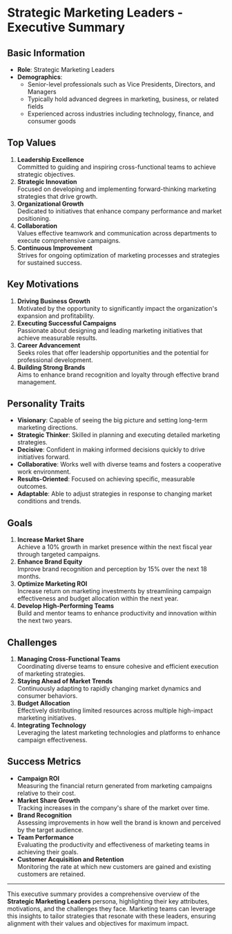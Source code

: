# Strategic Marketing Leaders - Executive Summary

## Basic Information
- **Role**: Strategic Marketing Leaders
- **Demographics**: 
  - Senior-level professionals such as Vice Presidents, Directors, and Managers
  - Typically hold advanced degrees in marketing, business, or related fields
  - Experienced across industries including technology, finance, and consumer goods

## Top Values
1. **Leadership Excellence**  
   Committed to guiding and inspiring cross-functional teams to achieve strategic objectives.
2. **Strategic Innovation**  
   Focused on developing and implementing forward-thinking marketing strategies that drive growth.
3. **Organizational Growth**  
   Dedicated to initiatives that enhance company performance and market positioning.
4. **Collaboration**  
   Values effective teamwork and communication across departments to execute comprehensive campaigns.
5. **Continuous Improvement**  
   Strives for ongoing optimization of marketing processes and strategies for sustained success.

## Key Motivations
1. **Driving Business Growth**  
   Motivated by the opportunity to significantly impact the organization's expansion and profitability.
2. **Executing Successful Campaigns**  
   Passionate about designing and leading marketing initiatives that achieve measurable results.
3. **Career Advancement**  
   Seeks roles that offer leadership opportunities and the potential for professional development.
4. **Building Strong Brands**  
   Aims to enhance brand recognition and loyalty through effective brand management.

## Personality Traits
- **Visionary**: Capable of seeing the big picture and setting long-term marketing directions.
- **Strategic Thinker**: Skilled in planning and executing detailed marketing strategies.
- **Decisive**: Confident in making informed decisions quickly to drive initiatives forward.
- **Collaborative**: Works well with diverse teams and fosters a cooperative work environment.
- **Results-Oriented**: Focused on achieving specific, measurable outcomes.
- **Adaptable**: Able to adjust strategies in response to changing market conditions and trends.

## Goals
1. **Increase Market Share**  
   Achieve a 10% growth in market presence within the next fiscal year through targeted campaigns.
2. **Enhance Brand Equity**  
   Improve brand recognition and perception by 15% over the next 18 months.
3. **Optimize Marketing ROI**  
   Increase return on marketing investments by streamlining campaign effectiveness and budget allocation within the next year.
4. **Develop High-Performing Teams**  
   Build and mentor teams to enhance productivity and innovation within the next two years.

## Challenges
1. **Managing Cross-Functional Teams**  
   Coordinating diverse teams to ensure cohesive and efficient execution of marketing strategies.
2. **Staying Ahead of Market Trends**  
   Continuously adapting to rapidly changing market dynamics and consumer behaviors.
3. **Budget Allocation**  
   Effectively distributing limited resources across multiple high-impact marketing initiatives.
4. **Integrating Technology**  
   Leveraging the latest marketing technologies and platforms to enhance campaign effectiveness.

## Success Metrics
- **Campaign ROI**  
  Measuring the financial return generated from marketing campaigns relative to their cost.
- **Market Share Growth**  
  Tracking increases in the company's share of the market over time.
- **Brand Recognition**  
  Assessing improvements in how well the brand is known and perceived by the target audience.
- **Team Performance**  
  Evaluating the productivity and effectiveness of marketing teams in achieving their goals.
- **Customer Acquisition and Retention**  
  Monitoring the rate at which new customers are gained and existing customers are retained.

---

This executive summary provides a comprehensive overview of the **Strategic Marketing Leaders** persona, highlighting their key attributes, motivations, and the challenges they face. Marketing teams can leverage this insights to tailor strategies that resonate with these leaders, ensuring alignment with their values and objectives for maximum impact.